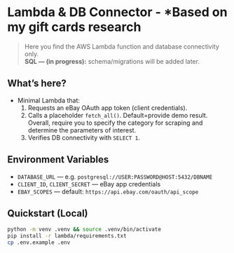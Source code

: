 # Lambda & DB Connector - *Based on my gift cards research 

> Here you find the AWS Lambda function and database connectivity only.  
> **SQL — (in progress):** schema/migrations will be added later.

## What’s here?
- Minimal Lambda that:
  1. Requests an eBay OAuth app token (client credentials).
  2. Calls a placeholder `fetch_all()`. Default=provide demo result. Overall, require you to specify the category for scraping and determine the parameters of interest. 
  3. Verifies DB connectivity with `SELECT 1`. 

## Environment Variables
- `DATABASE_URL` — e.g. `postgresql://USER:PASSWORD@HOST:5432/DBNAME`
- `CLIENT_ID`, `CLIENT_SECRET` — eBay app credentials
- `EBAY_SCOPES` — default: `https://api.ebay.com/oauth/api_scope`

## Quickstart (Local)
```bash
python -m venv .venv && source .venv/bin/activate
pip install -r lambda/requirements.txt
cp .env.example .env
